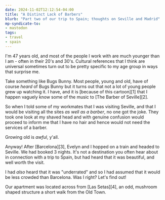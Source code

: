 ```yaml
---
date: 2024-11-02T12:12:54-04:00
title: "A Distinct Lack of Barbers"
blurb: "Part two of our trip to Spain; thoughts on Seville and Madrid"
mp-syndicate-to:
- mastodon
tags: 
- travel
- spain
---
```


I'm 47 years old, and most of the people I work with are much younger than I
am - often in their 20's and 30's.  Cultural references that I think are
universal sometimes turn out to be pretty specific to my age group in ways
that surprise me.

Take something like Bugs Bunny.  Most people, young and old, have of course
*heard* of Bugs Bunny but it turns out that not a lot of young people grew
up watching it.  I have, and it is [because of this cartoon][1] that I
happen vaguely know some of the music to [The Barber of Seville][2].

So when I told some of my workmates that I was visiting Seville, and that I
would be visiting all the sites *as well as a barber*, no one got the joke.
They took one look at my shaved head and with genuine confusion would
proceed to inform me that I have no hair and hence would not need the
services of a barber.

Growing old is *awful*, y'all.

Anyway! After [Barcelona][3], Evelyn and I hopped on a train and headed to
Seville.  We had booked 3 nights.  It's not a destination you often hear
about in connection with a trip to Spain, but had heard that it was
beautiful, and well worth the visit.

I had *also* heard that it was "underrated" and so I had assumed that it
would be less crowded than Barcelona.  Was I right?  Let's find out!

Our apartment was located across from [Las Setas][4], an odd, mushroom shaped
structure a short walk from the Old Town.
